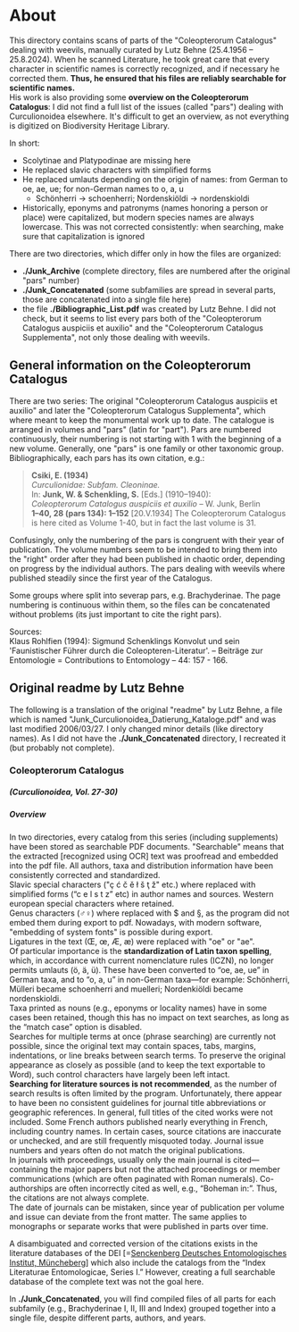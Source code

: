 # About
This directory contains scans of parts of the "Coleopterorum Catalogus" dealing with weevils, manually curated by Lutz Behne (25.4.1956 – 25.8.2024). When he scanned Literature, he took great care that every character in scientific names is correctly recognized, and if necessary he corrected them. **Thus, he ensured that his files are reliably searchable for scientific names.**\
His work is also providing some **overview on the Coleopterorum Catalogus**: I did not find a full list of the issues (called "pars") dealing with Curculionoidea elsewhere. It's difficult to get an overview, as not everything is digitized on Biodiversity Heritage Library.

In short:
- Scolytinae and Platypodinae are missing here
- He replaced slavic characters with simplified forms
- He replaced umlauts depending on the origin of names: from German to oe, ae, ue; for non-German names to o, a, u
  - Schönherri -> schoenherri; Nordenskiöldi -> nordenskioldi  
- Historically, eponyms and patronyms (names honoring a person or place) were capitalized, but modern species names are always lowercase. This was not corrected consistently: when searching, make sure that capitalization is ignored

There are two directories, which differ only in how the files are organized:
- **./Junk_Archive** (complete directory, files are numbered after the original "pars" number)
- **./Junk_Concatenated** (some subfamilies are spread in several parts, those are concatenated into a single file here)
- the file **./Bibliographic_List.pdf** was created by Lutz Behne. I did not check, but it seems to list every pars both of the "Coleopterorum Catalogus auspiciis et auxilio" and the "Coleopterorum Catalogus Supplementa", not only those dealing with weevils.

## General information on the Coleopterorum Catalogus
There are two series: The original "Coleopterorum Catalogus auspiciis et auxilio" and later the "Coleopterorum Catalogus Supplementa", which where meant to keep the monumental work up to date.
The catalogue is arranged in volumes and "pars" (latin for "part"). Pars are numbered continuously, their numbering is not starting with 1 with the beginning of a new volume. Generally, one "pars" is one family or other taxonomic group. Bibliographically, each pars has its own citation, e.g.:
> **Csiki, E. (1934)**  
> *Curculionidae: Subfam. Cleoninae.*  
> In: **Junk, W. & Schenkling, S.** [Eds.] (1910–1940):  
> *Coleopterorum Catalogus auspiciis et auxilio* – W. Junk, Berlin  
> **1–40, 28 (pars 134): 1–152** [20.V.1934]
The Coleopterorum Catalogus is here cited as Volume 1-40, but in fact the last volume is 31. 

Confusingly, only the numbering of the pars is congruent with their year of publication. The volume numbers seem to be intended to bring them into the "right" order after they had been published in chaotic order, depending on progress by the individual authors. The pars dealing with weevils where published steadily since the first year of the Catalogus.

Some groups where split into severap pars, e.g. Brachyderinae. The page numbering is continuous within them, so the files can be concatenated without problems (its just important to cite the right pars).

Sources:\
Klaus Rohlfien (1994): Sigmund Schenklings Konvolut und sein 'Faunistischer Führer durch die Coleopteren-Literatur'. – Beiträge zur Entomologie = Contributions to Entomology – 44: 157 - 166.

## Original readme by Lutz Behne
The following is a translation of the original "readme" by Lutz Behne, a file which is named "Junk_Curculionoidea_Datierung_Kataloge.pdf" and was last modified 2006/03/27. I only changed minor details (like directory names). As I did not have the **./Junk_Concatenated** directory, I recreated it (but probably not complete).
### Coleopterorum Catalogus
##### (Curculionoidea, Vol. 27-30)

##### Overview
In two directories, every catalog from this series (including supplements) have been stored as searchable PDF documents. "Searchable" means that the extracted [recognized using OCR] text was proofread and embedded into the pdf file. All authors, taxa and distribution information have been consistently corrected and standardized.\
Slavic special characters ("ç ć č ě ł š ţ ž" etc.) where replaced with simplified forms (“c e l s t z” etc) in author names and sources. Western european special characters where retained.\
Genus characters (♂♀) where replaced with $ and §, as the program did not embed them during export to pdf. Nowadays, with modern software, "embedding of system fonts" is possible during export.\
Ligatures in the text (Œ, œ, Æ, æ) were replaced with "oe" or "ae".\
Of particular importance is the **standardization of Latin taxon spelling**, which, in accordance with current nomenclature rules (ICZN), no longer permits umlauts (ö, ä, ü). These have been converted to “oe, ae, ue” in German taxa, and to “o, a, u” in non-German taxa—for example: Schönherri, Mülleri became schoenherri and muelleri; Nordenkiöldi became nordenskioldi.\
Taxa printed as nouns (e.g., eponyms or locality names) have in some cases been retained, though this has no impact on text searches, as long as the “match case” option is disabled.\
Searches for multiple terms at once (phrase searching) are currently not possible, since the original text may contain spaces, tabs, margins, indentations, or line breaks between search terms. To preserve the original appearance as closely as possible (and to keep the text exportable to Word), such control characters have largely been left intact.\
**Searching for literature sources is not recommended**, as the number of search results is often limited by the program. Unfortunately, there appear to have been no consistent guidelines for journal title abbreviations or geographic references. In general, full titles of the cited works were not included. Some French authors published nearly everything in French, including country names. In certain cases, source citations are inaccurate or unchecked, and are still frequently misquoted today. Journal issue numbers and years often do not match the original publications.\
In journals with proceedings, usually only the main journal is cited—containing the major papers but not the attached proceedings or member communications (which are often paginated with Roman numerals). Co-authorships are often incorrectly cited as well, e.g., “Boheman in:”. Thus, the citations are not always complete.\
The date of journals can be mistaken, since year of publication per volume and issue can deviate from the front matter. The same applies to monographs or separate works that were published in parts over time.

A disambiguated and corrected version of the citations exists in the literature databases of the DEI [=[Senckenberg Deutsches Entomologisches Institut, Müncheberg](https://www.senckenberg.de/en/institutes/senckenberg-german-entomological-institute/)] which also include the catalogs from the “Index Literaturae Entomologicae, Series I.” However, creating a full searchable database of the complete text was not the goal here.

In **./Junk_Concatenated**, you will find compiled files of all parts for each subfamily (e.g., Brachyderinae I, II, III and Index) grouped together into a single file, despite different parts, authors, and years.
